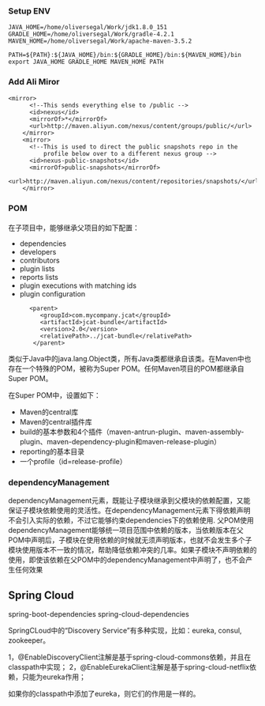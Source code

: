 ### Setup ENV

```
JAVA_HOME=/home/oliversegal/Work/jdk1.8.0_151
GRADLE_HOME=/home/oliversegal/Work/gradle-4.2.1
MAVEN_HOME=/home/oliversegal/Work/apache-maven-3.5.2

PATH=${PATH}:${JAVA_HOME}/bin:${GRADLE_HOME}/bin:${MAVEN_HOME}/bin
export JAVA_HOME GRADLE_HOME MAVEN_HOME PATH
```

### Add Ali Miror
```
<mirror>
      <!--This sends everything else to /public -->
      <id>nexus</id>
      <mirrorOf>*</mirrorOf> 
      <url>http://maven.aliyun.com/nexus/content/groups/public/</url>
    </mirror>
    <mirror>
      <!--This is used to direct the public snapshots repo in the 
          profile below over to a different nexus group -->
      <id>nexus-public-snapshots</id>
      <mirrorOf>public-snapshots</mirrorOf> 
      <url>http://maven.aliyun.com/nexus/content/repositories/snapshots/</url>
    </mirror>
```

### POM 

#### <parent>
在子项目中，能够继承父项目的如下配置：

- dependencies
- developers
- contributors
- plugin lists
- reports lists
- plugin executions with matching ids
- plugin configuration
    
```    
      <parent>  
         <groupId>com.mycompany.jcat</groupId>  
         <artifactId>jcat-bundle</artifactId>  
         <version>2.0</version>  
         <relativePath>../jcat-bundle</relativePath>  
       </parent>  
```

类似于Java中的java.lang.Object类，所有Java类都继承自该类。在Maven中也存在一个特殊的POM，被称为Super POM。任何Maven项目的POM都继承自Super POM。

在Super POM中，设置如下：

- Maven的central库
- Maven的central插件库
- build的基本参数和4个插件（maven-antrun-plugin、maven-assembly-plugin、maven-dependency-plugin和maven-release-plugin）
- reporting的基本目录
- 一个profile（id=release-profile）

### dependencyManagement
dependencyManagement元素，既能让子模块继承到父模块的依赖配置，又能保证子模块依赖使用的灵活性。在dependencyManagement元素下得依赖声明不会引入实际的依赖，不过它能够约束dependencies下的依赖使用.
父POM使用dependencyManagement能够统一项目范围中依赖的版本，当依赖版本在父POM中声明后，子模块在使用依赖的时候就无须声明版本，也就不会发生多个子模块使用版本不一致的情况，帮助降低依赖冲突的几率。如果子模块不声明依赖的使用，即使该依赖在父POM中的dependencyManagement中声明了，也不会产生任何效果   

## Spring Cloud
spring-boot-dependencies
spring-cloud-dependencies



SpringCLoud中的“Discovery Service”有多种实现，比如：eureka, consul, zookeeper。

1，@EnableDiscoveryClient注解是基于spring-cloud-commons依赖，并且在classpath中实现；
2，@EnableEurekaClient注解是基于spring-cloud-netflix依赖，只能为eureka作用；

如果你的classpath中添加了eureka，则它们的作用是一样的。

